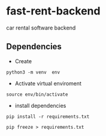 # fast-rent-backend

car rental software backend

## Dependencies

-   Create

```
python3 -m venv  env
```

-   Activate virtual enviroment

```
source env/bin/activate
```

-   install dependencies

```
pip install -r requirements.txt
```

```
pip freeze > requirements.txt
```
